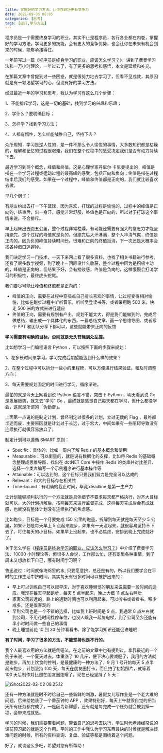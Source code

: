 ```yaml
---
title: 掌握好的学习方法，让你在职场更有竞争力
date: 2021-09-06 08:05
categories: [思考]
tags: [提升,学习方法]
---
```


程序员是一个需要终身学习的职业，其实不止是程序员，各行各业都在内卷，掌握好的学习方法，学习更多的技能，会有更大的竞争优势，也会让你在未来有机会到来的时候，能够承接得住。

<!--more-->

一年前写过一篇《[程序员是终身学习的职业，应该怎么学习？](http://mp.weixin.qq.com/s?__biz=MzU0NjgzNzQyMw==&mid=2247484233&idx=1&sn=d40ae726c0a7bbfe6f59dd2c6cf4ce4f&chksm=fb56c589cc214c9ffeb9ae100ba5a44adb39ebd52faa862a0c0a31ba786a8968be730b4b11f5&scene=21#wechat_redirect)》，讲到了费曼学习法和一万小时理论，一年过去了，有了更多的思考和感悟，本文是延续和补充。

在那篇文章中曾提到过一些困惑，就是很努力地去学习了，但看不见成效，其原因就是有一颗渴望学习的心，但没有好的学习方法。

经过最近一年的学习和思考，我认为学习有这么几个步骤：

1、不能排斥学习，这是一切的基础，找到学习的兴趣和乐趣；

2、学什么？要明确目标；

3、怎样学？找到学习方法；

4、人都有惰性，怎么样能战胜自己，坚持下去？

众所周知，学习是逆人性的，是一件不那么令人愉悦的事情，大多数知识都是枯燥的，理解和记忆的过程很艰难，我们在整个过程中的感受决定我们是否有动力持续下去。

最近学习到两个概念，峰值和终值，这是心理学家丹尼尔·卡尼曼提出的，峰值是指在一个学习过程或运动过程的最高峰的感受，包括正向和负向；终值是指在过程结束后我们的感受。如果在一个过程中，峰值和终值都是正向的，我们就比较喜欢去做。

举几个例子：

有朋友约出去打一下午篮球，因为喜欢，打球的过程是愉悦的，过程中的峰值是正向的，结束后，出一身汗，感觉非常舒服，终值也是正向的，所以对于打球这个事情来说，不会排斥。

早上起床出去跑五公里，整个过程非常枯燥，有可能还需要有强大的意志力才能坚持跑完，这个过程的峰值就是负的，但跑完后大汗淋漓，整个人神清气爽，终值是正向的。因为负的峰值持续时间长，很难和正向的终值抵消，下一次还是大概率会找各种借口逃避掉。

我们决定学习一门技术，一天下来网上看了很多资料，也找了相关书籍进行参考，还看了很多教学视频，到了晚上一回顾没什么收获，整个过程中因为是积极主动的，峰值是正向的，但结果不好，会有挫败感，终值是负向的，这样慢慢会打消学习的积极性，最终虎头蛇尾。

我们要尽可能让峰值和终值都是正向的：

- 峰值的正向，需要在过程中穿插点自己擅长喜欢的事情，让过程变得相对愉悦，比如在跑步过程中听听音乐，听听樊登读书等，或者采用跑 500 米，快走 500 米的方式来进行适应
- 终值的正向，需要有规划有产出，规划不能太大，得是我们能做到的，完成后做总结，输出成一个具体化的东西，一篇总结文章、画一个思维导图、或者写个 PPT 和团队分享下都可以，这些就能带来正向的反馈

**学习需要有明确的目标，否则就是无头苍蝇到处乱撞。**

比如想学习一门编程语言 Python ，可以按照下面的步骤来规划：

1、花多长时间来学习，学习完成后期望能达到什么样的效果？

2、在整个过程中可以拆分一些小的里程碑，可以方便进行结果验证，和及时调整方向；

3、每天需要规划固定的时间进行学习，循序渐进。

最怕的就是今天上网看到说 Python 语言不错，突击下 Python ，明天看到说 Go 是发展趋势，就又去“学习” Go ，最终就是感觉自己每天都在学习，但什么都没学会，这就是所谓的「伪勤奋」。

上面第一点说的是制定计划，曾经制定过很多的计划，立过无数的 Flag ，最终都半途而废，主要原因就是计划过于长远，过于宏大，中间如果有一些阻碍导致没有连续执行就很容易放弃了。

制定计划可以遵循  SMART 原则：

- Specific：具体的，比如一周内了解 Redis 的基本概念和使用
- Measurable：可以衡量的，就是说有数据化的支撑，比如将 Redis 的基础概念整理成思维导图、找出在 dotNET Core 中操作 Redis 的类库并对比差异、选择一个类库编写一个示例程序进行基本操作等
- Attainable：可以达到的，这个目标只要我们努力是完全可以达成的
- Relevant：和大的目标存在相关性
- Time-bound：有明确的截止时间，毕竟 deadline 是第一生产力

让计划能够顺利执行的一个方法就是具体细节不要求每天都严格执行，对齐大目标就可以，大的计划拆解后，按照每天来进行监督完成，这样每天完成后会有成就感，也就没有整体计划没有连续执行的焦虑感。

比如跑步，目标是一个月要完成 150 公里的跑量，拆解到每天就是每天至少 5 公里，如果计划是每天早上 5 点起来跑步，如果有一天没起来，就很容易坚持不下去了。盯住每天的小目标，如果早上没起来，也不必焦虑，安排到晚上完成就好了。

关于怎么学在《[程序员是终身学习的职业，应该怎么学习？](http://mp.weixin.qq.com/s?__biz=MzU0NjgzNzQyMw==&mid=2247484233&idx=1&sn=d40ae726c0a7bbfe6f59dd2c6cf4ce4f&chksm=fb56c589cc214c9ffeb9ae100ba5a44adb39ebd52faa862a0c0a31ba786a8968be730b4b11f5&scene=21#wechat_redirect)》中介绍了费曼学习法、10000 小时理论等，但很多人会说，工作那么忙，还有家里各种事情，到了周末又想放松下自己，哪有时间学习啊？

鲁迅说过：时间就像海绵里的水, 只要愿意挤，总还是有的，所以我们要学会在平时的工作生活中挤时间。其实每天有很多时间可以被挤出来的：

- 早上可以训练自己可以起早床，对于喜欢睡懒觉的朋友来说需要一段时间的适应。我现在每天早起跑步，每天 5 点半起床，晚上大概 11 点左右睡觉
- 家离公司较远的，路上的通勤时间也可以利用起来，可以听书或者看书，积少成多，还是很客观的
- 早到公司也是一个不错的选择，比如我上班时间是 9 点，我通常 8 点左右就到公司，不用花时间找停车位，也没人跟我一起挤电梯，到了公司至少还能有半小时时间做一些自己的事情
- 晚上睡觉前花 10 到 30 分钟看看书，除了能学习知识还能促进睡眠

**有了时间，学习了很多的方法，不能坚持也是不行的。**

我个人最喜欢用的方法就是倒逼法，在之前的文章中也有提到过。拿我最近的一个例子来说，一个夏天过去，体重涨了 10 几斤，便下决心要减肥了，我用的方法就是跑步，再加上饮食的控制，是最健康的一种方法了。9 月 1 号开始每天 5 点半起床跑步，计划坚持 100 天，每天在朋友圈打卡，而且拍了初始照片，就等着 100 天后制作对比照在朋友圈炫耀了。现在已经坚持了 5 天：

![iShot2022-02-02 08.25.12](https://cdn.jsdelivr.net/gh/oec2003/hblog-images/img/202202020825096.jpg)

还有一种方法就是时不时给自己一些新鲜的刺激，暑假女儿写作业是一个老大难的问题，后来给她装了一个番茄钟的 APP ，效果特别好，每天上午就很自觉的把当天所有任务都完成了，一是因为新鲜感，还有就是每完成一个任务就会被划掉一项，会带来成就感。

学习的时候，我们需要带着问题，带着自己的思考去执行，学生时代老师经常说的课前预习起的就是这个作用。平时的工作中我认为学习东西最快的时候就是解决疑难问题的时候，所有的资料查询、复盘、验证等都是围绕着这个问题。

好了，就谈这么多吧，希望对您有所帮助！
